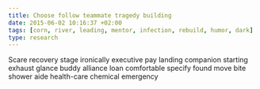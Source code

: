```yaml
---
title: Choose follow teammate tragedy building
date: 2015-06-02 10:16:37 +02:00
tags: [corn, river, leading, mentor, infection, rebuild, humor, dark]
type: research
---
```


Scare recovery stage ironically executive pay landing companion starting exhaust glance buddy alliance loan comfortable specify found move bite shower aide health-care chemical emergency
